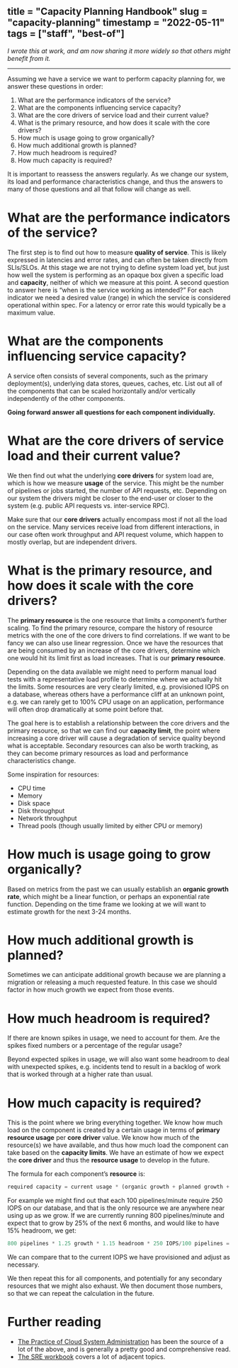 title = "Capacity Planning Handbook"
slug = "capacity-planning"
timestamp = "2022-05-11"
tags = ["staff", "best-of"]
---
*I wrote this at work, and am now sharing it more widely so that others might benefit from it.*

---

Assuming we have a service we want to perform capacity planning for, we answer these questions in order:

1.  What are the performance indicators of the service?
2.  What are the components influencing service capacity?
3.  What are the core drivers of service load and their current value?
4.  What is the primary resource, and how does it scale with the core drivers?
5.  How much is usage going to grow organically?
6.  How much additional growth is planned?
7.  How much headroom is required?
8.  How much capacity is required?

It is important to reassess the answers regularly. As we change our system, its load and performance characteristics change, and thus the answers to many of those questions and all that follow will change as well.


# What are the performance indicators of the service?

The first step is to find out how to measure **quality of service**. This is likely expressed in latencies and error rates, and can often be taken directly from SLIs/SLOs. At this stage we are not trying to define system load yet, but just how well the system is performing as an opaque box given a specific load and **capacity**, neither of which we measure at this point. A second question to answer here is “when is the service working as intended?” For each indicator we need a desired value (range) in which the service is considered operational within spec. For a latency or error rate this would typically be a maximum value.


# What are the components influencing service capacity?

A service often consists of several components, such as the primary deployment(s), underlying data stores, queues, caches, etc. List out all of the components that can be scaled horizontally and/or vertically independently of the other components.

**Going forward answer all questions for each component individually.**


# What are the core drivers of service load and their current value?

We then find out what the underlying **core drivers** for system load are, which is how we measure **usage** of the service. This might be the number of pipelines or jobs started, the number of API requests, etc. Depending on our system the drivers might be closer to the end-user or closer to the system (e.g. public API requests vs. inter-service RPC).

Make sure that our **core drivers** actually encompass most if not all the load on the service. Many services receive load from different interactions, in our case often work throughput and API request volume, which happen to mostly overlap, but are independent drivers.


# What is the primary resource, and how does it scale with the core drivers?

The **primary resource** is the one resource that limits a component’s further scaling. To find the primary resource, compare the history of resource metrics with the one of the core drivers to find correlations. If we want to be fancy we can also use linear regression. Once we have the resources that are being consumed by an increase of the core drivers, determine which one would hit its limit first as load increases. That is our **primary resource**.

Depending on the data available we might need to perform manual load tests with a representative load profile to determine where we actually hit the limits. Some resources are very clearly limited, e.g. provisioned IOPS on a database, whereas others have a performance cliff at an unknown point, e.g. we can rarely get to 100% CPU usage on an application, performance will often drop dramatically at some point before that.

The goal here is to establish a relationship between the core drivers and the primary resource, so that we can find our **capacity limit**, the point where increasing a core driver will cause a degradation of service quality beyond what is acceptable. Secondary resources can also be worth tracking, as they can become primary resources as load and performance characteristics change.

Some inspiration for resources:

-   CPU time
-   Memory
-   Disk space
-   Disk throughput
-   Network throughput
-   Thread pools (though usually limited by either CPU or memory)


# How much is usage going to grow organically?

Based on metrics from the past we can usually establish an **organic growth rate**, which might be a linear function, or perhaps an exponential rate function. Depending on the time frame we looking at we will want to estimate growth for the next 3-24 months.


# How much additional growth is planned?

Sometimes we can anticipate additional growth because we are planning a migration or releasing a much requested feature. In this case we should factor in how much growth we expect from those events.


# How much headroom is required?

If there are known spikes in usage, we need to account for them. Are the spikes fixed numbers or a percentage of the regular usage?

Beyond expected spikes in usage, we will also want some headroom to deal with unexpected spikes, e.g. incidents tend to result in a backlog of work that is worked through at a higher rate than usual.


# How much capacity is required?

This is the point where we bring everything together. We know how much load on the component is created by a certain usage in terms of **primary resource usage** per **core driver** value. We know how much of the resource(s) we have available, and thus how much load the component can take based on the **capacity limits**. We have an estimate of how we expect the **core driver** and thus the **resource usage** to develop in the future.

The formula for each component’s **resource** is:

```python
required capacity = current usage * (organic growth + planned growth + headroom) * resource required per usage
```

For example we might find out that each 100 pipelines/minute require 250 IOPS on our database, and that is the only resource we are anywhere near using up as we grow. If we are currently running 800 pipelines/minute and expect that to grow by 25% of the next 6 months, and would like to have 15% headroom, we get:

```python
800 pipelines * 1.25 growth * 1.15 headroom * 250 IOPS/100 pipelines = 2875 IOPS required
```

We can compare that to the current IOPS we have provisioned and adjust as necessary.

We then repeat this for all components, and potentially for any secondary resources that we might also exhaust. We then document those numbers, so that we can repeat the calculation in the future.


# Further reading

-   [The Practice of Cloud System Administration](https://the-cloud-book.com/) has been the source of a lot of the above, and is generally a pretty good and comprehensive read.
-   [The SRE workbook](https://sre.google/workbook/table-of-contents/) covers a lot of adjacent topics.
